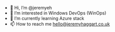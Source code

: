 - 👋 Hi, I’m @jeremyeh
- 👀 I’m interested in Windows DevOps (WinOps)
- 🌱 I’m currently learning Azure stack
- 📫 How to reach me hello@jeremyhaggart.co.uk

<!---
jeremyeh/jeremyeh is a ✨ special ✨ repository because its `README.md` (this file) appears on your GitHub profile.
You can click the Preview link to take a look at your changes.
--->
